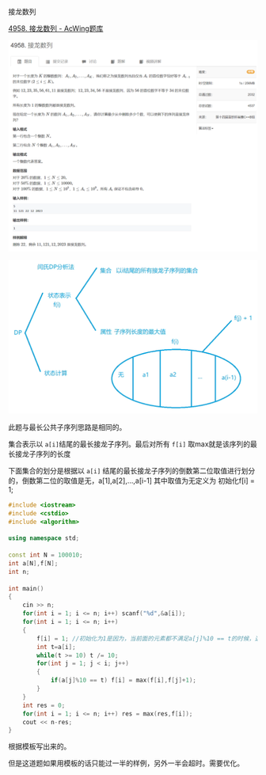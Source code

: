 接龙数列

[4958. 接龙数列 - AcWing题库](https://www.acwing.com/problem/content/4961/)

![1682588881646](接龙数列.assets/1682588881646.png)

![1682588928268](接龙数列.assets/1682588928268.png)

此题与最长公共子序列思路是相同的。

集合表示以 `a[i]`结尾的最长接龙子序列。最后对所有 `f[i]` 取max就是该序列的最长接龙子序列的长度

下面集合的划分是根据以 `a[i]` 结尾的最长接龙子序列的倒数第二位取值进行划分的，倒数第二位的取值是无，a[1],a[2],...,a[i-1] 其中取值为无定义为  初始化f[i] = 1;

```cpp
#include <iostream>
#include <cstdio>
#include <algorithm>

using namespace std;

const int N = 100010;
int a[N],f[N];
int n;

int main()
{
    cin >> n;
    for(int i = 1; i <= n; i++) scanf("%d",&a[i]);
    for(int i = 1; i <= n; i++)
    {
        f[i] = 1; //初始化为1是因为，当前面的元素都不满足a[j]%10 == t的时候，这样的序列只有a[i]一个元素
        int t=a[i];
        while(t >= 10) t /= 10;
        for(int j = 1; j < i; j++)
        {
            if(a[j]%10 == t) f[i] = max(f[i],f[j]+1);
        }
    }
    int res = 0;
    for(int i = 1; i <= n; i++) res = max(res,f[i]);
    cout << n-res;
}
```

根据模板写出来的。

但是这道题如果用模板的话只能过一半的样例，另外一半会超时。需要优化。

